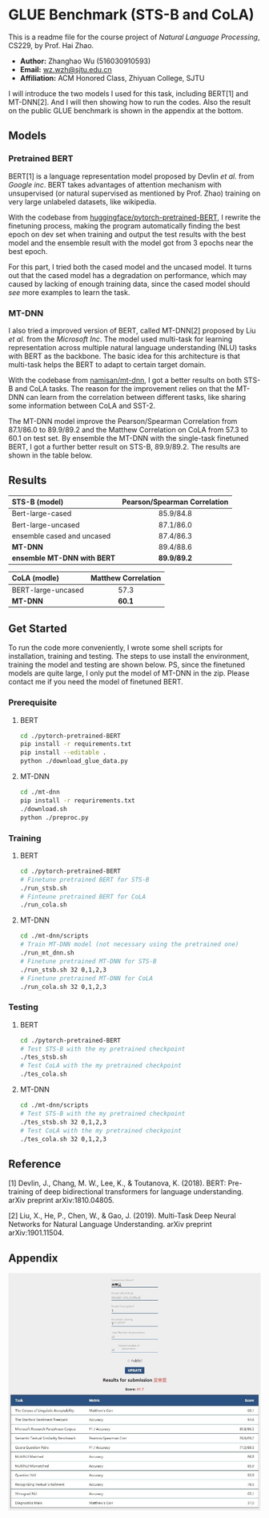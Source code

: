 # GLUE Benchmark (STS-B and CoLA)

This is a readme file for the course project of *Natural Language Processing*, CS229, by Prof. Hai Zhao.

* **Author:** Zhanghao Wu (516030910593)
* **Email:** wz.wzh@sjtu.edu.cn
* **Affiliation:** ACM Honored Class, Zhiyuan College, SJTU

I will introduce the two models I used for this task, including BERT[1] and MT-DNN[2]. And I will then showing how to run the codes. Also the result on the public GLUE benchmark is shown in the appendix at the bottom.

## Models
### Pretrained BERT

BERT[1] is a language representation model proposed by Devlin *et al.* from *Google inc*. BERT takes advantages of attention mechanism with unsupervised (or natural supervised as mentioned by Prof. Zhao) training on very large unlabeled datasets, like wikipedia.

With the codebase from [huggingface/pytorch-pretrained-BERT](https://github.com/huggingface/pytorch-pretrained-BERT.git), I rewrite the finetuning process, making the program automatically finding the best epoch on dev set when training and output the test results with the best model and the ensemble result with the model got from 3 epochs near the best epoch.

For this part, I tried both the cased model and the uncased model. It turns out that the cased model has a degradation on performance, which may caused by lacking of enough training data, since the cased model should *see* more examples to learn the task.

### MT-DNN

I also tried a improved version of BERT, called MT-DNN[2] proposed by Liu *et al.* from the *Microsoft Inc*. The model used multi-task for learning representation across multiple natural language understanding (NLU) tasks with BERT as the backbone. The basic idea for this architecture is that multi-task helps the BERT to adapt to certain target domain.

With the codebase from [namisan/mt-dnn](https://github.com/namisan/mt-dnn.git), I got a better results on both STS-B and CoLA tasks. The reason for the improvement relies on that the MT-DNN can learn from the correlation between different tasks, like sharing some information between CoLA and SST-2.

The MT-DNN model improve the Pearson/Spearman Correlation from 87.1/86.0 to 89.9/89.2 and the Matthew Correlation on CoLA from 57.3 to 60.1 on test set. By ensemble the MT-DNN with the single-task finetuned BERT, I got a further better result on STS-B, 89.9/89.2. The results are shown in the table below.

## Results
| STS-B (model) | Pearson/Spearman Correlation |
|:--------|:------:|
| Bert-large-cased                              |  85.9/84.8  |
| Bert-large-uncased                            |  87.1/86.0  |
| ensemble cased and uncased                    |  87.4/86.3  |
| **MT-DNN**                                    |  89.4/88.6  |
| **ensemble MT-DNN with BERT**                 |  **89.9/89.2**  |

| CoLA (modle) | Matthew Correlation |
|:---|:---:|
| BERT-large-uncased                             |  57.3       |
| **MT-DNN**                                     |  **60.1**   |


## Get Started
To run the code more conveniently, I wrote some shell scripts for installation, training and testing. The steps to use install the environment, training the model and testing are shown below. PS, since the finetuned models are quite large, I only put the model of MT-DNN in the zip. Please contact me if you need the model of finetuned BERT.

### Prerequisite
1. BERT
   ```bash
   cd ./pytorch-pretrained-BERT
   pip install -r requirements.txt
   pip install --editable .
   python ./download_glue_data.py
   ```
2. MT-DNN
   ```bash
   cd ./mt-dnn
   pip install -r requrirements.txt
   ./download.sh
   python ./preproc.py
   ```

### Training
1. BERT
   ```bash
   cd ./pytorch-pretrained-BERT
   # Finetune pretrained BERT for STS-B
   ./run_stsb.sh
   # Finteune pretrained BERT for CoLA
   ./run_cola.sh
   ```
2. MT-DNN
   ```bash
   cd ./mt-dnn/scripts
   # Train MT-DNN model (not necessary using the pretrained one)
   ./run_mt_dnn.sh
   # Finetune pretrained MT-DNN for STS-B
   ./run_stsb.sh 32 0,1,2,3
   # Finetune pretrained MT-DNN for CoLA
   ./run_cola.sh 32 0,1,2,3
   ```
   
### Testing
1. BERT
   ```bash
   cd ./pytorch-pretrained-BERT
   # Test STS-B with the my pretrained checkpoint
   ./tes_stsb.sh
   # Test CoLA with the my pretrained checkpoint
   ./tes_cola.sh
   ```
2. MT-DNN
   ```bash
   cd ./mt-dnn/scripts
   # Test STS-B with the my pretrained checkpoint
   ./tes_stsb.sh 32 0,1,2,3
   # Test CoLA with the my pretrained checkpoint
   ./tes_cola.sh 32 0,1,2,3
   ```
## Reference
[1] Devlin, J., Chang, M. W., Lee, K., & Toutanova, K. (2018). BERT: Pre-training of deep bidirectional transformers for language understanding. arXiv preprint arXiv:1810.04805.
 
[2] Liu, X., He, P., Chen, W., & Gao, J. (2019). Multi-Task Deep Neural Networks for Natural Language Understanding. arXiv preprint arXiv:1901.11504.

## Appendix
![Result](glue_result.jpg)